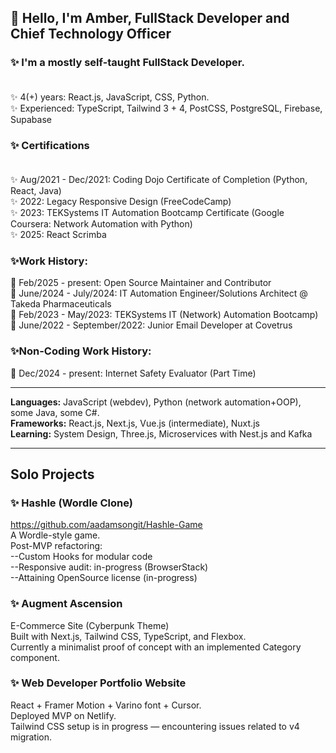 ## 👋 Hello, I'm Amber, FullStack Developer and Chief Technology Officer

### ✨ I'm a mostly self-taught FullStack Developer. <br /><br />
✨ 4(+) years: React.js, JavaScript, CSS, Python.<br />
✨ Experienced: TypeScript, Tailwind 3 + 4, PostCSS, PostgreSQL, Firebase, Supabase<br />

### ✨ Certifications <br /><br />
✨ Aug/2021 - Dec/2021: Coding Dojo Certificate of Completion (Python, React, Java)<br />
✨ 2022: Legacy Responsive Design (FreeCodeCamp)<br />
✨ 2023: TEKSystems IT Automation Bootcamp Certificate (Google Coursera: Network Automation with Python)<br />
✨ 2025: React Scrimba<br />

### ✨Work History:<br />
🎇 Feb/2025 - present: Open Source Maintainer and Contributor<br />
🎇 June/2024 - July/2024: IT Automation Engineer/Solutions Architect @ Takeda Pharmaceuticals<br />
🎇 Feb/2023 - May/2023: TEKSystems IT (Network) Automation Bootcamp)<br />
🎇 June/2022 - September/2022: Junior Email Developer at Covetrus<br />



### ✨Non-Coding Work History:
🎇 Dec/2024 - present: Internet Safety Evaluator (Part Time)



-------

**Languages:** JavaScript (webdev), Python (network automation+OOP), some Java, some C#.<br />
**Frameworks:** React.js, Next.js, Vue.js (intermediate), Nuxt.js<br />
**Learning:** System Design, Three.js, Microservices with Nest.js and Kafka<br />

-------

## Solo Projects

### ✨ Hashle (Wordle Clone)<br />
https://github.com/aadamsongit/Hashle-Game<br />
A Wordle-style game.<br />
Post-MVP refactoring:<br />
--Custom Hooks for modular code<br />
--Responsive audit: in-progress (BrowserStack)<br />
--Attaining OpenSource license (in-progress)<br />


### ✨ Augment Ascension<br />
E-Commerce Site (Cyberpunk Theme)<br />
Built with Next.js, Tailwind CSS, TypeScript, and Flexbox.<br />
Currently a minimalist proof of concept with an implemented Category component.<br />

### ✨ Web Developer Portfolio Website<br />
React + Framer Motion + Varino font + Cursor.<br />
Deployed MVP on Netlify.<br />
Tailwind CSS setup is in progress — encountering issues related to v4 migration.<br />




